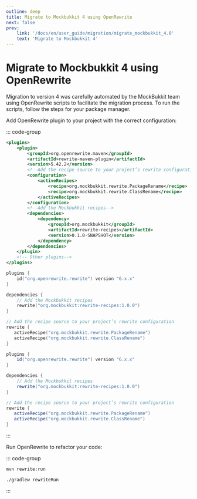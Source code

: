 ```yaml
---
outline: deep
title: Migrate to Mockbukkit 4 using OpenRewrite
next: false
prev:
    link: '/docs/en/user_guide/migration/migrate_mockbukkit_4.0'
    text: 'Migrate to Mockbukkit 4'
---
```


# Migrate to Mockbukkit 4 using OpenRewrite

Migration to version 4 was carefully automated by the MockBukkit team using OpenRewrite scripts to facilitate the migration process. To run the scripts, follow the steps for your package manager.

Add OpenRewrite plugin to your project with the correct configuration:

::: code-group
```xml [Maven]
<plugins>
    <plugin>
        <groupId>org.openrewrite.maven</groupId>
        <artifactId>rewrite-maven-plugin</artifactId>
        <version>5.42.2</version>
        <!--Add the recipe source to your project’s rewrite configuration-->
        <configuration>
            <activeRecipes>
                <recipe>org.mockbukkit.rewrite.PackageRename</recipe>
                <recipe>org.mockbukkit.rewrite.ClassRename</recipe>
            </activeRecipes>
        </configuration>
        <!--Add the Mockbukkit recipes-->
        <dependencies>
            <dependency>
                <groupId>org.mockbukkit</groupId>
                <artifactId>rewrite-recipes</artifactId>
                <version>0.1.0-SNAPSHOT</version>
            </dependency>
        </dependencies>
    </plugin>
    <!-- Other plugins-->
</plugins>
```
```kotlin [Gradle Kotlin DSL]
plugins {
    id("org.openrewrite.rewrite") version "6.x.x"
}

dependencies {
    // Add the Mockbukkit recipes
    rewrite("org.mockbukkit:rewrite-recipes:1.0.0") 
}

// Add the recipe source to your project’s rewrite configuration
rewrite {
   activeRecipe("org.mockbukkit.rewrite.PackageRename")
   activeRecipe("org.mockbukkit.rewrite.ClassRename")
}
```
```groovy [Groovy Kotlin DSL]
plugins {
    id("org.openrewrite.rewrite") version "6.x.x"
}

dependencies {
    // Add the Mockbukkit recipes
    rewrite("org.mockbukkit:rewrite-recipes:1.0.0") 
}

// Add the recipe source to your project’s rewrite configuration
rewrite {
   activeRecipe("org.mockbukkit.rewrite.PackageRename")
   activeRecipe("org.mockbukkit.rewrite.ClassRename")
}
```
:::

Run OpenRewrite to refactor your code:

::: code-group
```bash [Maven]
mvn rewrite:run
```
```bash [Gradle]
./gradlew rewriteRun
```
:::